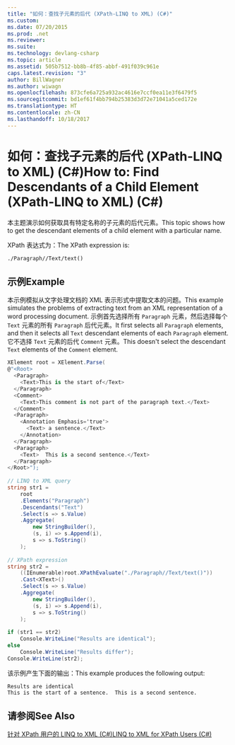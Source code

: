```yaml
---
title: "如何：查找子元素的后代 (XPath-LINQ to XML) (C#)"
ms.custom: 
ms.date: 07/20/2015
ms.prod: .net
ms.reviewer: 
ms.suite: 
ms.technology: devlang-csharp
ms.topic: article
ms.assetid: 505b7512-bb8b-4f85-abbf-491f039c961e
caps.latest.revision: "3"
author: BillWagner
ms.author: wiwagn
ms.openlocfilehash: 873cfe6a725a932ac4616e7ccf0ea11e3f6479f5
ms.sourcegitcommit: bd1ef61f4bb794b25383d3d72e71041a5ced172e
ms.translationtype: HT
ms.contentlocale: zh-CN
ms.lasthandoff: 10/18/2017
---
```

# <a name="how-to-find-descendants-of-a-child-element-xpath-linq-to-xml-c"></a><span data-ttu-id="3b1ef-102">如何：查找子元素的后代 (XPath-LINQ to XML) (C#)</span><span class="sxs-lookup"><span data-stu-id="3b1ef-102">How to: Find Descendants of a Child Element (XPath-LINQ to XML) (C#)</span></span>
<span data-ttu-id="3b1ef-103">本主题演示如何获取具有特定名称的子元素的后代元素。</span><span class="sxs-lookup"><span data-stu-id="3b1ef-103">This topic shows how to get the descendant elements of a child element with a particular name.</span></span>  
  
 <span data-ttu-id="3b1ef-104">XPath 表达式为：</span><span class="sxs-lookup"><span data-stu-id="3b1ef-104">The XPath expression is:</span></span>  
  
 `./Paragraph//Text/text()`  
  
## <a name="example"></a><span data-ttu-id="3b1ef-105">示例</span><span class="sxs-lookup"><span data-stu-id="3b1ef-105">Example</span></span>  
 <span data-ttu-id="3b1ef-106">本示例模拟从文字处理文档的 XML 表示形式中提取文本的问题。</span><span class="sxs-lookup"><span data-stu-id="3b1ef-106">This example simulates the problems of extracting text from an XML representation of a word processing document.</span></span> <span data-ttu-id="3b1ef-107">示例首先选择所有 `Paragraph` 元素，然后选择每个 `Text` 元素的所有 `Paragraph` 后代元素。</span><span class="sxs-lookup"><span data-stu-id="3b1ef-107">It first selects all `Paragraph` elements, and then it selects all `Text` descendant elements of each `Paragraph` element.</span></span> <span data-ttu-id="3b1ef-108">它不选择 `Text` 元素的后代 `Comment` 元素。</span><span class="sxs-lookup"><span data-stu-id="3b1ef-108">This doesn't select the descendant `Text` elements of the `Comment` element.</span></span>  
  
```csharp  
XElement root = XElement.Parse(  
@"<Root>  
  <Paragraph>  
    <Text>This is the start of</Text>  
  </Paragraph>  
  <Comment>  
    <Text>This comment is not part of the paragraph text.</Text>  
  </Comment>  
  <Paragraph>  
    <Annotation Emphasis='true'>  
      <Text> a sentence.</Text>  
    </Annotation>  
  </Paragraph>  
  <Paragraph>  
    <Text>  This is a second sentence.</Text>  
  </Paragraph>  
</Root>");  
  
// LINQ to XML query  
string str1 =  
    root  
    .Elements("Paragraph")  
    .Descendants("Text")  
    .Select(s => s.Value)  
    .Aggregate(  
        new StringBuilder(),  
        (s, i) => s.Append(i),  
        s => s.ToString()  
    );  
  
// XPath expression  
string str2 =  
    ((IEnumerable)root.XPathEvaluate("./Paragraph//Text/text()"))  
    .Cast<XText>()  
    .Select(s => s.Value)  
    .Aggregate(  
        new StringBuilder(),  
        (s, i) => s.Append(i),  
        s => s.ToString()  
    );  
  
if (str1 == str2)  
    Console.WriteLine("Results are identical");  
else  
    Console.WriteLine("Results differ");  
Console.WriteLine(str2);  
```  
  
 <span data-ttu-id="3b1ef-109">该示例产生下面的输出：</span><span class="sxs-lookup"><span data-stu-id="3b1ef-109">This example produces the following output:</span></span>  
  
```  
Results are identical  
This is the start of a sentence.  This is a second sentence.  
```  
  
## <a name="see-also"></a><span data-ttu-id="3b1ef-110">请参阅</span><span class="sxs-lookup"><span data-stu-id="3b1ef-110">See Also</span></span>  
 [<span data-ttu-id="3b1ef-111">针对 XPath 用户的 LINQ to XML (C#)</span><span class="sxs-lookup"><span data-stu-id="3b1ef-111">LINQ to XML for XPath Users (C#)</span></span>](../../../../csharp/programming-guide/concepts/linq/linq-to-xml-for-xpath-users.md)
